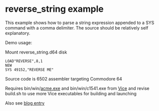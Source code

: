 # reverse_string example

This example shows how to parse a string expression appended to a SYS command with a comma delimiter.  The source should be relatively self explanatory.

Demo usage:

Mount reverse_string.d64 disk

    LOAD"REVERSE",8,1
    NEW
    SYS 49152,"REVERSE ME"

Source code is 6502 assembler targeting Commodore 64

Requires bin/win/[acme.exe](https://sourceforge.net/projects/acme-crossass/) and bin/win/c1541.exe from [Vice](http://vice-emu.sourceforge.net/index.html#download)
and revise build.sh to use more Vice executables for building and launching

Also see [blog entry](https://techwithdave.davevw.com/2022/05/extending-c64-basic-part-one-parse.html)